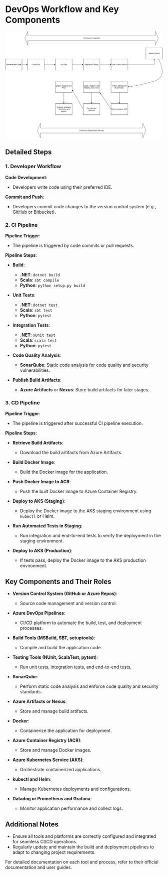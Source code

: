 # DevOps Workflow and Key Components
![CICD](images/CICD.png)
## Detailed Steps

### 1. Developer Workflow

**Code Development**: 
- Developers write code using their preferred IDE.

**Commit and Push**: 
- Developers commit code changes to the version control system (e.g., GitHub or Bitbucket).

### 2. CI Pipeline

**Pipeline Trigger**: 
- The pipeline is triggered by code commits or pull requests.

**Pipeline Steps**:

- **Build**:
  - **.NET**: `dotnet build`
  - **Scala**: `sbt compile`
  - **Python**: `python setup.py build`

- **Unit Tests**:
  - **.NET**: `dotnet test`
  - **Scala**: `sbt test`
  - **Python**: `pytest`

- **Integration Tests**:
  - **.NET**: `xUnit test`
  - **Scala**: `scala test`
  - **Python**: `pytest`

- **Code Quality Analysis**:
  - **SonarQube**: Static code analysis for code quality and security vulnerabilities.

- **Publish Build Artifacts**:
  - **Azure Artifacts** or **Nexus**: Store build artifacts for later stages.

### 3. CD Pipeline

**Pipeline Trigger**: 
- The pipeline is triggered after successful CI pipeline execution.

**Pipeline Steps**:

- **Retrieve Build Artifacts**:
  - Download the build artifacts from Azure Artifacts.

- **Build Docker Image**:
  - Build the Docker image for the application.

- **Push Docker Image to ACR**:
  - Push the built Docker image to Azure Container Registry.

- **Deploy to AKS (Staging)**:
  - Deploy the Docker image to the AKS staging environment using `kubectl` or Helm.

- **Run Automated Tests in Staging**:
  - Run integration and end-to-end tests to verify the deployment in the staging environment.

- **Deploy to AKS (Production)**:
  - If tests pass, deploy the Docker image to the AKS production environment.

## Key Components and Their Roles

- **Version Control System (GitHub or Azure Repos)**:
  - Source code management and version control.

- **Azure DevOps Pipelines**:
  - CI/CD platform to automate the build, test, and deployment processes.

- **Build Tools (MSBuild, SBT, setuptools)**:
  - Compile and build the application code.

- **Testing Tools (NUnit, ScalaTest, pytest)**:
  - Run unit tests, integration tests, and end-to-end tests.

- **SonarQube**:
  - Perform static code analysis and enforce code quality and security standards.

- **Azure Artifacts or Nexus**:
  - Store and manage build artifacts.

- **Docker**:
  - Containerize the application for deployment.

- **Azure Container Registry (ACR)**:
  - Store and manage Docker images.

- **Azure Kubernetes Service (AKS)**:
  - Orchestrate containerized applications.

- **kubectl and Helm**:
  - Manage Kubernetes deployments and configurations.

- **Datadog or Prometheus and Grafana**:
  - Monitor application performance and collect logs.

## Additional Notes

- Ensure all tools and platforms are correctly configured and integrated for seamless CI/CD operations.
- Regularly update and maintain the build and deployment pipelines to adapt to changing project requirements.

For detailed documentation on each tool and process, refer to their official documentation and user guides.
